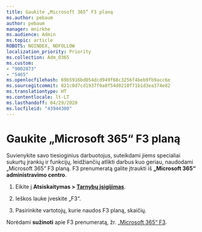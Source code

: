 ```yaml
---
title: Gaukite „Microsoft 365“ F3 planą
ms.author: pebaum
author: pebaum
manager: mnirkhe
ms.audience: Admin
ms.topic: article
ROBOTS: NOINDEX, NOFOLLOW
localization_priority: Priority
ms.collection: Adm_O365
ms.custom:
- "9002873"
- "5465"
ms.openlocfilehash: 69b5916bd054dcd949f68c3256f4beb9fb9acc6e
ms.sourcegitcommit: 821c0d7cd1937f0a8f54d0210f71b1d3ea374e82
ms.translationtype: HT
ms.contentlocale: lt-LT
ms.lasthandoff: 04/29/2020
ms.locfileid: "43944300"
---
```

# <a name="get-the-microsoft-365-f3-plan"></a>Gaukite „Microsoft 365“ F3 planą

Suvienykite savo tiesioginius darbuotojus, suteikdami jiems specialiai sukurtų įrankių ir funkcijų, leidžiančių atlikti darbus kuo geriau, naudodami „Microsoft 365“ F3 planą. F3 prenumeratą galite įtraukti iš **„Microsoft 365“ administravimo centro**.

1. Eikite į **Atsiskaitymas > [Tarnybų įsigijimas](https://go.microsoft.com/fwlink/p/?linkid=868433)**.

2. Ieškos lauke įveskite „F3“.

3. Pasirinkite vartotojų, kurie naudos F3 planą, skaičių.

Norėdami **sužinoti** apie F3 prenumeratą, žr. [„Microsoft 365“ F3](https://www.microsoft.com/microsoft-365/microsoft-365-enterprise-f3?activetab=pivot%3aoverviewtab).
